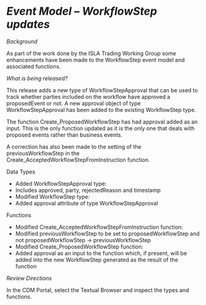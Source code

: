# *Event Model – WorkflowStep updates*

_Background_

As part of the work done by the ISLA Trading Working Group some enhancements have been made to the WorkflowStep event model and associated functions.

_What is being released?_

This release adds a new type of WorkflowStepApproval that can be used to track whether parties included on the workflow have approved a proposedEvent or not. A new approval object of type WorkflowStepApproval has been added to the existing WorkflowStep type.

The function Create_ProposedWorkflowStep has had approval added as an input. This is the only function updated as it is the only one that deals with proposed events rather than business events.

A correction has also been made to the setting of the previousWorkflowStep in the Create_AcceptedWorkflowStepFromInstruction function.

Data Types

- Added WorkflowStepApproval type:
- Includes approved, party, rejectedReason and timestamp
- Modified WorkflowStep type:
- Added approval attribute of type WorkflowStepApproval

Functions

- Modified Create_AcceptedWorkflowStepFromInstruction function:
- Modified previousWorkflowStep to be set to proposedWorkflowStep and not proposedWorkflowStep -> previousWorkflowStep
- Modified Create_ProposedWorkflowStep function:
- Added approval as an input to the function which, if present, will be added into the new WorkflowStep generated as the result of the function

_Review Directions_

In the CDM Portal, select the Textual Browser and inspect the types and functions.
